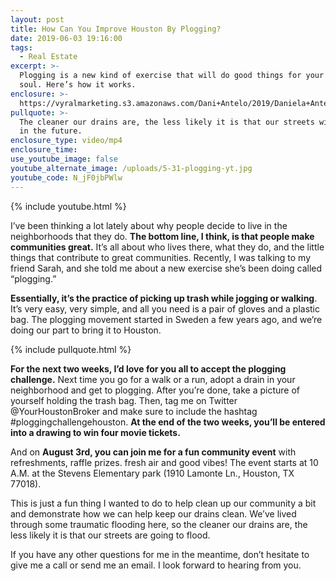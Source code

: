 ```yaml
---
layout: post
title: How Can You Improve Houston By Plogging?
date: 2019-06-03 19:16:00
tags:
  - Real Estate
excerpt: >-
  Plogging is a new kind of exercise that will do good things for your body and
  soul. Here’s how it works.
enclosure: >-
  https://vyralmarketing.s3.amazonaws.com/Dani+Antelo/2019/Daniela+Antelo+Keller+Williams+_+Plogging+Challenge+Houston.mp4
pullquote: >-
  The cleaner our drains are, the less likely it is that our streets will flood
  in the future.
enclosure_type: video/mp4
enclosure_time:
use_youtube_image: false
youtube_alternate_image: /uploads/5-31-plogging-yt.jpg
youtube_code: N_jF0jbPWlw
---
```


{% include youtube.html %}

I’ve been thinking a lot lately about why people decide to live in the neighborhoods that they do. **The bottom line, I think, is that people make communities great.** It’s all about who lives there, what they do, and the little things that contribute to great communities. Recently, I was talking to my friend Sarah, and she told me about a new exercise she’s been doing called “plogging.”&nbsp;

**Essentially, it’s the practice of picking up trash while jogging or walking**. It’s very easy, very simple, and all you need is a pair of gloves and a plastic bag. The plogging movement started in Sweden a few years ago, and we’re doing our part to bring it to Houston.&nbsp;

{% include pullquote.html %}

**For the next two weeks, I’d love for you all to accept the plogging challenge.** Next time you go for a walk or a run, adopt a drain in your neighborhood and get to plogging. After you’re done, take a picture of yourself holding the trash bag. Then, tag me on Twitter @YourHoustonBroker and make sure to include the hashtag \#ploggingchallengehouston. **At the end of the two weeks, you’ll be entered into a drawing to win four movie tickets.**

And on **August 3rd, you can join me for a fun community event** with refreshments, raffle prizes. fresh air and good vibes\! The event starts at 10 A.M. at the Stevens Elementary park (1910 Lamonte Ln., Houston, TX 77018).&nbsp;

This is just a fun thing I wanted to do to help clean up our community a bit and demonstrate how we can help keep our drains clean. We’ve lived through some traumatic flooding here, so the cleaner our drains are, the less likely it is that our streets are going to flood.&nbsp;

If you have any other questions for me in the meantime, don’t hesitate to give me a call or send me an email. I look forward to hearing from you.<br>&nbsp;